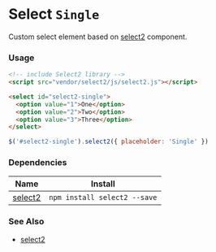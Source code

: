 # Select `Single`

Custom select element based on [select2](https://select2.org/) component.

<!-- STORY -->

### Usage
```html
<!-- include Select2 library -->
<script src="vendor/select2/js/select2.js"></script>

<select id="select2-single">
  <option value="1">One</option>
  <option value="2">Two</option>
  <option value="3">Three</option>
</select>
```
```js
$('#select2-single').select2({ placeholder: 'Single' })
```

### Dependencies

| Name                                                      | Install                           |
|-----------------------------------------------------------|-----------------------------------|
| [select2](https://select2.org/) | `npm install select2 --save` |

### See Also
- [select2](https://select2.org/)
